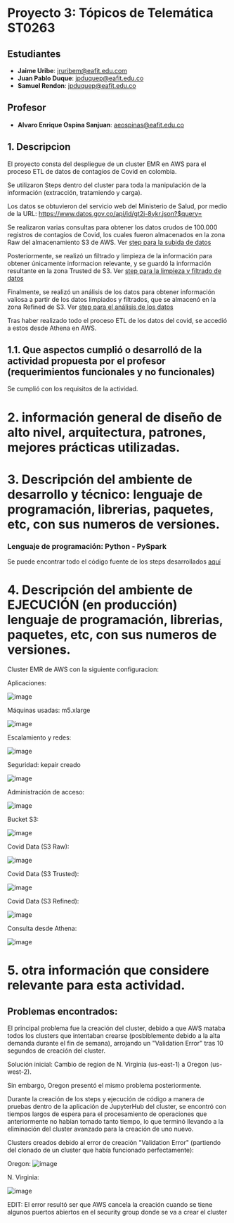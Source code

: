 # Proyecto 3: Tópicos de Telemática ST0263

## Estudiantes
- **Jaime Uribe**: jruribem@eafit.edu.com
- **Juan Pablo Duque**: jpduquep@eafit.edu.co
- **Samuel Rendon**: jpduquep@eafit.edu.co

## Profesor
- **Alvaro Enrique Ospina Sanjuan**: aeospinas@eafit.edu.co

## 1. Descripcion
El proyecto consta del despliegue de un cluster EMR en AWS para el proceso ETL de datos de contagios de Covid en colombia.

Se utilizaron Steps dentro del cluster para toda la manipulación de la información (extracción, tratamiendo y carga).

Los datos se obtuvieron del servicio web del Ministerio de Salud, por medio de la URL: https://www.datos.gov.co/api/id/gt2j-8ykr.json?$query=

Se realizaron varias consultas para obtener los datos crudos de 100.000 registros de contagios de Covid, los cuales fueron almacenados en la zona Raw del almacenamiento S3 de AWS.
Ver [step para la subida de datos](steps/upload_data_step.py)

Posteriormente, se realizó un filtrado y limpieza de la información para obtener únicamente informacion relevante, y se guardó la información resultante en la zona Trusted de S3.
Ver [step para la limpieza y filtrado de datos](steps/filter_and_clean_data_step.py)

Finalmente, se realizó un análisis de los datos para obtener información valiosa a partir de los datos limpiados y filtrados, que se almacenó en la zona Refined de S3.
Ver [step para el análisis de los datos](steps/data_analysis_step.py)


Tras haber realizado todo el proceso ETL de los datos del covid, se accedió a estos desde Athena en AWS.

## 1.1. Que aspectos cumplió o desarrolló de la actividad propuesta por el profesor (requerimientos funcionales y no funcionales)

Se cumplió con los requisitos de la actividad.


# 2. información general de diseño de alto nivel, arquitectura, patrones, mejores prácticas utilizadas.

# 3. Descripción del ambiente de desarrollo y técnico: lenguaje de programación, librerias, paquetes, etc, con sus numeros de versiones.

### Lenguaje de programación: Python  -  PySpark

Se puede encontrar todo el código fuente de los steps desarrollados [aquí](steps/)

# 4. Descripción del ambiente de EJECUCIÓN (en producción) lenguaje de programación, librerias, paquetes, etc, con sus numeros de versiones.

Cluster EMR de AWS con la siguiente configuracion:

Aplicaciones:

![image](https://github.com/user-attachments/assets/06724ca3-2f46-4824-9f5f-3de146ae6acf)


Máquinas usadas: m5.xlarge

![image](https://github.com/user-attachments/assets/89c3cd5c-e91c-4dc8-9429-a566a47d25f2)


Escalamiento y redes:

![image](https://github.com/user-attachments/assets/a2d7ded5-84de-4b81-885a-e20778e2b1a0)


Seguridad: kepair creado

![image](https://github.com/user-attachments/assets/b74658cf-4eff-4117-b187-270e321d8d34)


Administración de acceso:

![image](https://github.com/user-attachments/assets/19fe90db-241a-47da-a916-ae6c8e88b40c)


Bucket S3:

![image](https://github.com/user-attachments/assets/b65a11bb-f806-4c02-8003-db3a4c0f4e3e)


Covid Data (S3 Raw):

![image](https://github.com/user-attachments/assets/8f840bc6-0d82-4a3d-bafa-9b30430e5b14)


Covid Data (S3 Trusted):

![image](https://github.com/user-attachments/assets/15774704-8b44-4b42-bb63-a14857db3f2d)


Covid Data (S3 Refined):

![image](https://github.com/user-attachments/assets/681717b4-e438-4860-ad62-d404cfc8a642)


Consulta desde Athena:

![image](https://github.com/user-attachments/assets/af3e9025-2a9e-48b5-8540-4b860973727f)



# 5. otra información que considere relevante para esta actividad.

## Problemas encontrados:

El principal problema fue la creación del cluster, debido a que AWS mataba todos los clusters que intentaban crearse (posbiblemente debido a la alta demanda durante el fin de semana), arrojando un "Validation Error" tras 10 segundos de creación del cluster.

Solución inicial: Cambio de region de N. Virginia (us-east-1) a Oregon (us-west-2).

Sin embargo, Oregon presentó el mismo problema posteriormente.


Durante la creación de los steps y ejecución de código a manera de pruebas dentro de la aplicación de JupyterHub del cluster, se encontró con tiempos largos de espera para el procesamiento de operaciones que anteriormente no habían tomado tanto tiempo, lo que terminó llevando a la eliminación del cluster avanzado para la creación de uno nuevo.


Clusters creados debido al error de creación "Validation Error" (partiendo del clonado de un cluster que había funcionado perfectamente):

Oregon:
![image](https://github.com/user-attachments/assets/70adf00f-a083-4d6f-869a-9a46290bc357)

N. Virginia:

![image](https://github.com/user-attachments/assets/f8f27119-366d-4165-90d3-fca7bac618e9)

EDIT: El error resultó ser que AWS cancela la creación cuando se tiene algunos puertos abiertos en el security group donde se va a crear el cluster

